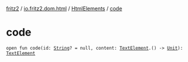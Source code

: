 [fritz2](../../index.md) / [io.fritz2.dom.html](../index.md) / [HtmlElements](index.md) / [code](./code.md)

# code

`open fun code(id: `[`String`](https://kotlinlang.org/api/latest/jvm/stdlib/kotlin/-string/index.html)`? = null, content: `[`TextElement`](../-text-element/index.md)`.() -> `[`Unit`](https://kotlinlang.org/api/latest/jvm/stdlib/kotlin/-unit/index.html)`): `[`TextElement`](../-text-element/index.md)
